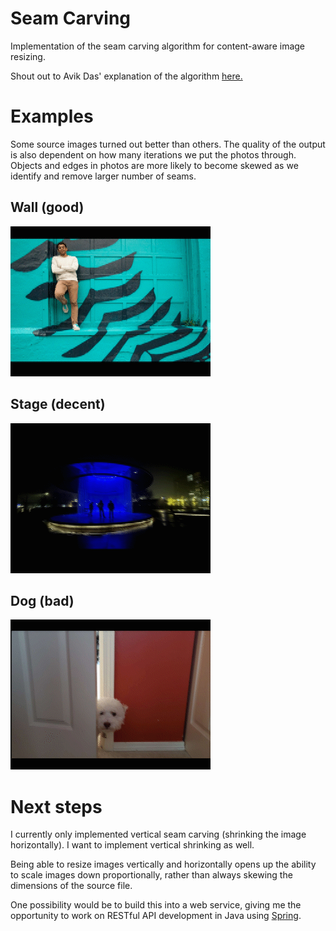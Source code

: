 # Seam Carving
Implementation of the seam carving algorithm for content-aware image resizing.

Shout out to Avik Das' explanation of the algorithm [here.](https://avikdas.com/2019/05/14/real-world-dynamic-programming-seam-carving.html)

# Examples
Some source images turned out better than others. The quality of the output is also dependent on how many iterations we put the photos through. Objects and edges in photos are more likely to become skewed as we identify and remove larger number of seams.

## Wall (good)
![Wall resizing gif](resized/wall.gif)

## Stage (decent)
![Stage resizing gif](resized/stage.gif)

## Dog (bad)
![Dog resizing gif](resized/dog.gif)

# Next steps
I currently only implemented vertical seam carving (shrinking the image horizontally). I want to implement vertical shrinking as well.

Being able to resize images vertically and horizontally opens up the ability to scale images down proportionally,
rather than always skewing the dimensions of the source file. 

One possibility would be to build this into a web service, giving me the opportunity to work on RESTful API development in Java using [Spring](https://spring.io/).